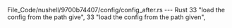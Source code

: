 File_Code/nushell/9700b74407/config/config_after.rs --- Rust
33                 "load the config from the path give",                                                                                                     33                 "load the config from the path given",

